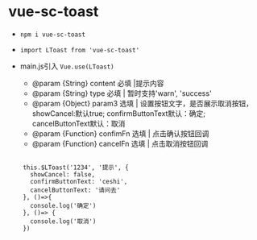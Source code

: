 
# vue-sc-toast

- ` npm i vue-sc-toast `
- ` import LToast from 'vue-sc-toast' `
- main.js引入 ` Vue.use(LToast) `

   * @param {String} content  必填 |提示内容
   * @param {String} type  必填 | 暂时支持'warn', 'success'
   * @param {Object} param3  选填 | 设置按钮文字，是否展示取消按钮， showCancel:默认true; confirmButtonText默认：确定; cancelButtonText默认：取消
   * @param {Function} confimFn  选填 | 点击确认按钮回调
   * @param {Function} cancelFn  选填 | 点击取消按钮回调


```

	this.$LToast('1234', '提示', {
	  showCancel: false,
	  confirmButtonText: 'ceshi',
	  cancelButtonText: '请问去'
	}, ()=>{
	  console.log('确定')
	}, ()=> {
	  console.log('取消')
	})

```



